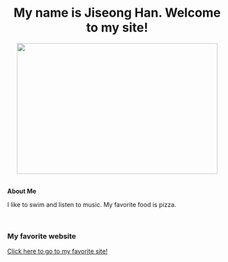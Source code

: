 <h1 align="center">My name is Jiseong Han. Welcome to my site!</h1>
<p align="center">
  <img width="460" height="300" src="https://user-images.githubusercontent.com/49727445/56463440-cfdca200-6399-11e9-9adb-19adc5bd705e.jpg">
</p>
<br /> 
<bgcolor = "LightSkyBlue">
<h><strong>About Me</strong></h> 
 <br>
<p> I like to swim and listen to music. My favorite food is pizza.</p>
<br /> 
<h3>My favorite website</h3>
<a href="https://www.romphim.com/">Click here to go to my favorite site!</a>
</body>


